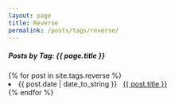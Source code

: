 ```yaml
---
layout: page
title: Reverse
permalink: /posts/tags/reverse/
---
```


<h5> Posts by Tag: {{ page.title }} </h5>

<div class="card">
{% for post in site.tags.reverse %}
 <li class="tag-posts"><span>{{ post.date | date_to_string }}</span> &nbsp; <a href="{{ post.url }}">{{ post.title }}</a></li>
{% endfor %}
</div>